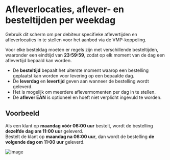 # Afleverlocaties, aflever- en besteltijden per weekdag  

Gebruik dit scherm om per debiteur specifieke aflevertijden en afleverlocaties in te stellen voor het aanbod via de VMP-koppeling.  

Voor elke besteldag moeten er regels zijn met verschillende besteltijden, waaronder een eindtijd van **23:59:59**, zodat op elk moment van de dag een aflevertijd bepaald kan worden.  

- De **besteltijd** bepaalt het uiterste moment waarop een bestelling geplaatst kan worden voor levering op een bepaalde dag.  
- De **leverdag** en **levertijd** geven aan wanneer de bestelling wordt geleverd.  
- Het is mogelijk om meerdere aflevermomenten per dag in te stellen.  
- De **aflever EAN** is optioneel en hoeft niet verplicht ingevuld te worden.  

## Voorbeeld  
Als een klant op **maandag vóór 06:00 uur** bestelt, wordt de bestelling **dezelfde dag om 11:00 uur** geleverd.  
Bestelt de klant op **maandag na 06:00 uur**, dan wordt de bestelling **de volgende dag om 11:00 uur** geleverd.  

![image](https://github.com/user-attachments/assets/ad8941ed-3657-40a7-b3ce-dedac14c1840)
